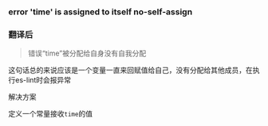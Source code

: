 ### error  'time' is assigned to itself  no-self-assign

### 翻译后
> 错误“time”被分配给自身没有自我分配

这句话总的来说应该是一个变量一直来回赋值给自己，没有分配给其他成员，在执行es-lint时会报异常

解决方案

定义一个常量接收`time`的值